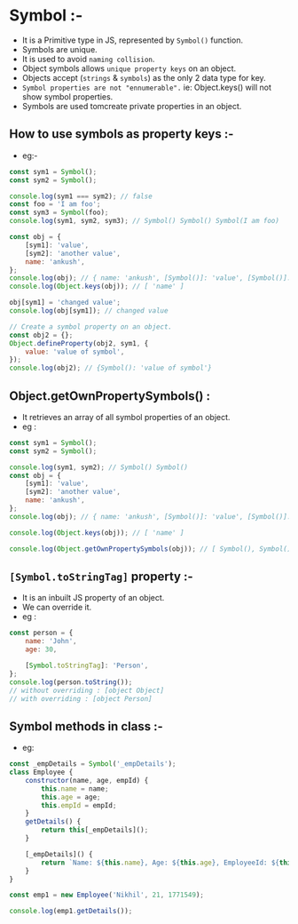 # Symbol :-

-   It is a Primitive type in JS, represented by `Symbol()` function.
-   Symbols are unique.
-   It is used to avoid `naming collision`.
-   Object symbols allows `unique property keys` on an object.
-   Objects accept (`strings` & `symbols`) as the only 2 data type for key.
-   `Symbol properties are not "ennumerable".` ie: Object.keys() will not show symbol properties.
-   Symbols are used tomcreate private properties in an object.

## How to use symbols as property keys :-

-   eg:-

```js
const sym1 = Symbol();
const sym2 = Symbol();

console.log(sym1 === sym2); // false
const foo = 'I am foo';
const sym3 = Symbol(foo);
console.log(sym1, sym2, sym3); // Symbol() Symbol() Symbol(I am foo)

const obj = {
    [sym1]: 'value',
    [sym2]: 'another value',
    name: 'ankush',
};
console.log(obj); // { name: 'ankush', [Symbol()]: 'value', [Symbol()]: 'another value' }
console.log(Object.keys(obj)); // [ 'name' ]

obj[sym1] = 'changed value';
console.log(obj[sym1]); // changed value

// Create a symbol property on an object.
const obj2 = {};
Object.defineProperty(obj2, sym1, {
    value: 'value of symbol',
});
console.log(obj2); // {Symbol(): 'value of symbol'}
```

## Object.getOwnPropertySymbols() :

-   It retrieves an array of all symbol properties of an object.
-   eg :

```js
const sym1 = Symbol();
const sym2 = Symbol();

console.log(sym1, sym2); // Symbol() Symbol()
const obj = {
    [sym1]: 'value',
    [sym2]: 'another value',
    name: 'ankush',
};
console.log(obj); // { name: 'ankush', [Symbol()]: 'value', [Symbol()]: 'another value' }

console.log(Object.keys(obj)); // [ 'name' ]

console.log(Object.getOwnPropertySymbols(obj)); // [ Symbol(), Symbol() ]
```

## `[Symbol.toStringTag]` property :-

-   It is an inbuilt JS property of an object.
-   We can override it.
-   eg :

```js
const person = {
    name: 'John',
    age: 30,

    [Symbol.toStringTag]: 'Person',
};
console.log(person.toString());
// without overriding : [object Object]
// with overriding : [object Person]
```

## Symbol methods in class :-

-   eg:

```js
const _empDetails = Symbol('_empDetails');
class Employee {
    constructor(name, age, empId) {
        this.name = name;
        this.age = age;
        this.empId = empId;
    }
    getDetails() {
        return this[_empDetails]();
    }

    [_empDetails]() {
        return `Name: ${this.name}, Age: ${this.age}, EmployeeId: ${this.empId}`;
    }
}

const emp1 = new Employee('Nikhil', 21, 1771549);

console.log(emp1.getDetails());
```
